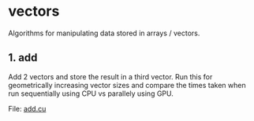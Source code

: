 # vectors
Algorithms for manipulating data stored in arrays / vectors.

## 1. add
Add 2 vectors and store the result in a third vector. Run this for geometrically increasing vector sizes and compare the times taken when run sequentially using CPU vs parallely using GPU.

File: [add.cu][addCudaFile]

[addCudaFile]: ./add.cu